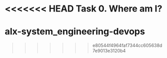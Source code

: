 <<<<<<< HEAD
Task 0. Where am I?
=======
# alx-system_engineering-devops
>>>>>>> e80544f4964faf7344cc605638d7e9013e3120b4
